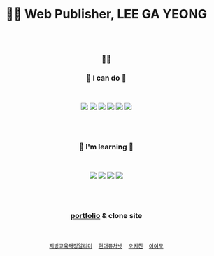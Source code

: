 <br>
<h1 align="center">👩‍💻 Web Publisher, LEE GA YEONG </h1>
<br><br>
<h3 align="center">🙋‍♀️</h3>
<h3 align="center">🔸 I can do 🔸</h3>
<br>
<p align="center">
<img src="https://img.shields.io/badge/Html5-e34f26?style=flat-square&logo=HTML5&logoColor=white"/> <img src="https://img.shields.io/badge/CSS3-1572B6?style=flat-square&logo=CSS3&logoColor=white"/> <img src="https://img.shields.io/badge/Sass-CC6699?style=flat-square&logo=Sass&logoColor=white"/> <img src="https://img.shields.io/badge/JavaScript-f7df1e?style=flat-square&logo=JavaScript&logoColor=white"/> <img src="https://img.shields.io/badge/jQuery-0769AD?style=flat-square&logo=jQuery&logoColor=white"/> <img src="https://img.shields.io/badge/Photoshop-0672CB?style=flat-square&logo=Adobe-Photoshop&logoColor=white"/>
</p>
<br><br>
<h3 align="center">🔹 I'm learning 🔹</h3>
<br>
<p align="center">
<img src="https://img.shields.io/badge/Node.js-339933?style=flat-square&logo=Node.js&logoColor=white"/> <img src="https://img.shields.io/badge/React-61dafb?style=flat-square&logo=React&logoColor=white"/> <img src="https://img.shields.io/badge/Express-000000?style=flat-square&logo=Express&logoColor=white"/> <img src="https://img.shields.io/badge/Pug-a86454?style=flat-square&logo=Pug&logoColor=white"/>
</p>
<br><br>
<h3 align="center">

[portfolio](http://go0lee.cafe24.com/) & clone site</h3>
<br>
<div align="center">

[`지방교육재정알리미`](http://go0lee.cafe24.com/eduinfo/index.html)　[`현대퓨처넷`](http://go0lee.cafe24.com/hyundai/index.html)　[`오키친`](http://go0lee.cafe24.com/okitchen/index.html)　[`어여모`](http://go0lee.cafe24.com/eoyeomo/index.html)
</div>
